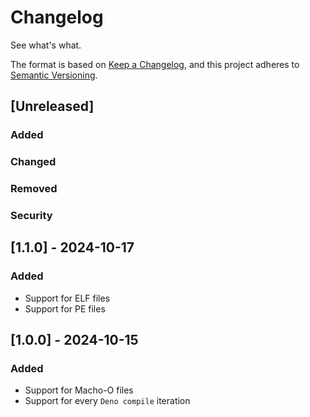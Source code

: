 # Changelog

See what's what.

The format is based on [Keep a Changelog](https://keepachangelog.com/en/1.1.0/),
and this project adheres to [Semantic Versioning](https://semver.org/spec/v2.0.0.html).

## [Unreleased]

### Added
### Changed
### Removed
### Security

## [1.1.0] - 2024-10-17

### Added

- Support for ELF files
- Support for PE files

## [1.0.0] - 2024-10-15

### Added

- Support for Macho-O files
- Support for every `Deno compile` iteration

